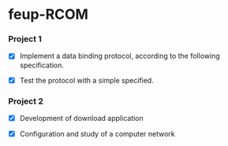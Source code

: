 # feup-RCOM

### Project 1 

-[x] Implement a data binding protocol, according to the following specification.

-[x] Test the protocol with a simple specified.

### Project 2

-[x] Development of download application

-[x] Configuration and study of a computer network
